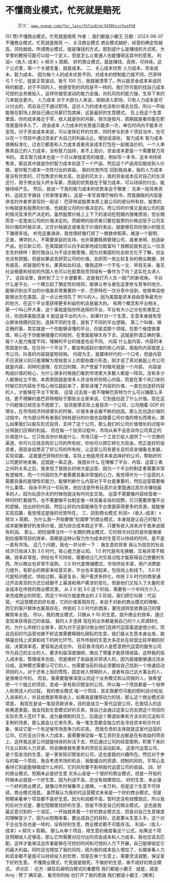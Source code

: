 # 不懂商业模式，忙死就是赔死

> 原文：[`www.yuque.com/for_lazy/thfiu8/gc74f0hczr5ugfh8`](https://www.yuque.com/for_lazy/thfiu8/gc74f0hczr5ugfh8)

<ne-h2 id="db217a58" data-lake-id="db217a58"><ne-heading-ext><ne-heading-anchor></ne-heading-anchor><ne-heading-fold></ne-heading-fold></ne-heading-ext><ne-heading-content><ne-text id="u18e72323">(51 赞)不懂商业模式，忙死就是赔死</ne-text></ne-heading-content></ne-h2> <ne-p id="u1029d297" data-lake-id="u1029d297"><ne-text id="u3f434139">作者： 我们都是小霸王</ne-text></ne-p> <ne-p id="uc0a98071" data-lake-id="uc0a98071"><ne-text id="u81e83267">日期：2023-06-07</ne-text></ne-p> <ne-p id="ub1a50a55" data-lake-id="ub1a50a55"><ne-text id="u7ab44065">不懂商业模式，忙死就是赔死</ne-text></ne-p> <ne-p id="u04f7822c" data-lake-id="u04f7822c"><ne-text id="u9394faf6">一、关注商业模式</ne-text></ne-p> <ne-p id="u44431bd6" data-lake-id="u44431bd6"><ne-text id="u1e957029">商业模式越好，经营的确定性越高，风险越低。所谓商业模式，就是赚钱的方式。那到底什么是赚钱的方式呢，大学里的教授可能可以给一个定义，但是怎么让普通人也能懂得这其中的意思。</ne-text></ne-p> <ne-p id="uaa03a963" data-lake-id="uaa03a963"><ne-text id="ue948be71">利润=（收入-成本）x 频次 x 周期。</ne-text></ne-p> <ne-p id="ubdf1fb5b" data-lake-id="ubdf1fb5b"><ne-text id="u82a2a026">好的商业模式，就是赚钱，高频，可持续。这个公式里，第一个关键变量，就是成本。</ne-text></ne-p> <ne-p id="u44224021" data-lake-id="u44224021"><ne-text id="u0c368b08">二、关心成本优势</ne-text></ne-p> <ne-p id="u59d3e475" data-lake-id="u59d3e475"><ne-text id="u53707881">人力成本，资金成本，智力成本。</ne-text></ne-p> <ne-p id="u330806f2" data-lake-id="u330806f2"><ne-text id="u25439d9c">因为每个人的成本优势不同，对成本的控制能力就不同，巴菲特亏 1 个亿，就是正常波动，我亏 100 万，我就被清零了。所以就资金成本来说同样的额度，对于不同的人，他感受到的风险是不一样的。我们尽可能的找自己成本可控的业务做投入，这样你接受波动的能力会强，对抗风险的能力强，生存下来的几率就会更大。</ne-text></ne-p> <ne-p id="u5df6fe69" data-lake-id="u5df6fe69"><ne-text id="u88c89894">人力成本</ne-text></ne-p> <ne-p id="ufb1c8d3c" data-lake-id="ufb1c8d3c"><ne-text id="u312a1749">对于大部分人来说，刚刚进入职场，只有人力成本是可以付出的，而且自己不通过职场，这份人力的成本也没有价值去兑现，所以一开始能够在职场上把自己通过月薪打包卖掉，这是最好的生意模式。</ne-text></ne-p> <ne-p id="u9216504a" data-lake-id="u9216504a"><ne-text id="ud39e04df">在上班这个生意里面，你的成本接近于零，收入就是你的月薪，频次是按月，周期就是看你能在职场里面待多久了。</ne-text></ne-p> <ne-p id="u94eab1db" data-lake-id="u94eab1db"><ne-text id="u36b98083">资金成本</ne-text></ne-p> <ne-p id="ucc58e304" data-lake-id="ucc58e304"><ne-text id="u13bbf57a">人力成本的劣势是只能卖一次，单位时间内不能多次变现。对于资金成本来说，可以发挥杠杆的优势，同时参与到多个项目当中，也可以在一个项目中通过资金扩大自己的利益占比，增加话语权。</ne-text></ne-p> <ne-p id="u036aa5d3" data-lake-id="u036aa5d3"><ne-text id="u4a418b55">智力成本</ne-text></ne-p> <ne-p id="u19aa44c0" data-lake-id="u19aa44c0"><ne-text id="u276e73c7">智力成本很难标准化，过去它都是和人力成本或者资金成本打包在一起做溢价的。一个人单靠卖自己的人力成本，没有智力加持，卖不上高价。资金成本更是一个需要智力背书的。</ne-text></ne-p> <ne-p id="u4b541bf1" data-lake-id="u4b541bf1"><ne-text id="u64c054a4">其实智力成本也是一个可以单独变现的维度，例如写一本书，这本书持续售卖，那这其中就是你的智力成本创造了一个产品，然后这个产品背后能给别人价值，是你智力成本一次性付出的收益。</ne-text></ne-p> <ne-p id="ud70b282a" data-lake-id="ud70b282a"><ne-text id="uc95cc582">我的优势所在</ne-text></ne-p> <ne-p id="u38193034" data-lake-id="u38193034"><ne-text id="uc38e1c6b">回到我自身，我的人力成本是没有优势的，打包售卖价格太高，合适的坑太少，我的资金成本应对自己的生活还行，用于商业投入杯水车薪，而我的优势就在于智力成本，可以持续的付出，能够持续产生。</ne-text></ne-p> <ne-p id="ubb130b9f" data-lake-id="ubb130b9f"><ne-text id="u3238b1cc">然后，我说一下我的智力成本的优势来自于哪里：</ne-text></ne-p> <ne-p id="u64cf17f8" data-lake-id="u64cf17f8"><ne-text id="ufb5b0887">先来一段背景资料，这段文字摘自《穷查理宝典》，这是一本写查理芒格的书，而我摘取的内容是序言的作者李录写的一段话：</ne-text></ne-p> <ne-p id="uc1d2c51f" data-lake-id="uc1d2c51f"><ne-text id="ubd099f94">巴菲特说股票本质上是公司的部分所有权，股票的价格就是有股票的价值，也就是公司的价值决定的。而公司的价值又是由公司的盈利情况及净资产决定的。虽然股票价格上上下下的波动在短期内很难预测，但长期而言一定是由公司的价值决定的。而聪明的投资者只要在股票的价格远低于公司实际价值的时候买进，又在价格接近或者高于价值时卖出，就能够在风险很小的情况下赚很多钱。</ne-text></ne-p> <ne-p id="u85d5ea0d" data-lake-id="u85d5ea0d"><ne-text id="ub85e2fe2">听完这番演讲，我觉得好像打捞了一根救命稻草。难道一个聪明、正直、博学的人，不需要家庭的支持，也许需要精熟管理公司，或者发明、创造新产品，创立新公司，在美国就可以白手起家地成功致富吗？我眼前就有这么一位活生生的榜样！那时我自认为不适合做管理，因为对美国的社会和文化不了解，创业也没有把握。但是如果说去研究公司的价值，去研究一些比较复杂的商业数据、财务报告，却是我的专长。果真如此的话，像我这样一个不名一文、举目无亲、毫无社会根基和经验的外国人也可以在股票投资领域有一番作为了吗？这实在太诱人了。</ne-text></ne-p> <ne-p id="u10c6f13c" data-lake-id="u10c6f13c"><ne-text id="uaad02afc">这段话里，我听到了三个关键要素，这是我打开人生一扇门的新视角。</ne-text></ne-p> <ne-p id="u6b860124" data-lake-id="u6b860124"><ne-text id="u58a93ae8">平台</ne-text></ne-p> <ne-p id="u38238ec2" data-lake-id="u38238ec2"><ne-text id="u0e870048">什么是平台，一个建立起了确定性的规则，能够让参与者在这里参与竞争的地方。能够识别出平台的价值是非常重要的一步，巴菲特在一次分享中谈到，他很幸运他能够出生在美国，这一点让他领先了 95%的人。因为美国是资本自由竞争最充分的地方，在这个平台里获得更多利益的机会是最大的。</ne-text></ne-p> <ne-p id="ucb7a39b1" data-lake-id="ucb7a39b1"><ne-text id="u943b5187">有两个概念和平台相关，第一个叫心怀大事，这个事就是指你所选择的平台，平台有大小之分也有类型之分，你选择美股还是 A 股这是平台的大小，如果针对一个生意，生意本身就有受众群体规模的区别，选择不同的生意，就有了不同的平台逻辑。</ne-text></ne-p> <ne-p id="u0292ccdf" data-lake-id="u0292ccdf"><ne-text id="u5035b2fc">第二个叫做，做正确的事，其实就是一个你能够读懂的平台，你是混那个领域，在那个维度做事情，核心在于你能够搞懂它的规则，在里面能够生存下去，这就是所谓正确的事，每个人能力维度不同，理解的平台的维度也会不同。</ne-text></ne-p> <ne-p id="u36d991fc" data-lake-id="u36d991fc"><ne-text id="u2ebbb89f">内容</ne-text></ne-p> <ne-p id="u55d1c207" data-lake-id="u55d1c207"><ne-text id="u13d15db9">什么是内容，内容的本质就是价值。在任何一个平台下，都会构成起价值的核心内容，美股的内容就是上市公司，抖音的内容就是短视频。</ne-text></ne-p> <ne-p id="ub681e1ea" data-lake-id="ub681e1ea"><ne-text id="ufdacd896">内容为王，是媒体时代的一个口号，但是内容不应该狭义的只是理解为常规意义上的那些媒介形态，刚才说了真对美股上市公司就是内容，同样的道理，在抗日时期，共产党留下的暗号就是一个内容。</ne-text></ne-p> <ne-p id="u9a2044e2" data-lake-id="u9a2044e2"><ne-text id="u231d752d">内容是构成价值的核心，为什么很多时候我们看到市场里大多数人都是一阵风，没有多少人能够屹立不倒，本质原因就是很多人并没有抓住核心内容，而是在某个风口来的时候它的内容处于核心地位就起来了，那些读懂了内容的价值，一直在创造好内容的人，才能够在平台下常青。</ne-text></ne-p> <ne-p id="u6cfaa627" data-lake-id="u6cfaa627"><ne-text id="ucdeaf71d">运营</ne-text></ne-p> <ne-p id="u1d663e77" data-lake-id="u1d663e77"><ne-text id="u2892f7ee">过去我一直不理解巴菲特为什么可以赚那么多钱，更不理解的是巴菲特相较于那些企业家来说，它到底创造了什么价值。现在这个问题我已经完全不困惑了。</ne-text></ne-p> <ne-p id="ua990d5bd" data-lake-id="ua990d5bd"><ne-text id="u4f79ddc1">投资股票实际上是投资一个公司，公司随着 GDP 的增长，在市场经济持续增长的时候，价值本身会被不断的创造。那么在创造价值的过程中，作为部分所有者我们持有部分的价值也会随着公司价值的增长而增长。那么如果我们以股东形式投资，支持了这个公司，那么我们的公司价值增长的过程中分得我们应得的利益。</ne-text></ne-p> <ne-p id="u6949d3e7" data-lake-id="u6949d3e7"><ne-text id="u72d5eaea">而在每一个投资过程中，市场从来不会告诉你公司真正的价值是什么，它只告诉你价格是什么，市场只是一个工具它给人提供了一个交换的渠道，你可以花钱去购买公司的所有权，你也可以把它转化为现金。而正是好的投资者，用现金投票买了好公司的所有权，让这家公司有更长足的资金储备去发展，实现双赢。</ne-text></ne-p> <ne-p id="u5bed84bd" data-lake-id="u5bed84bd"><ne-text id="u9b6b0043">这就是巴菲特的价值，实际上他是用资本来选择好的公司，帮助好的公司更好地发展。这就是一条正道。</ne-text></ne-p> <ne-p id="ue2e829a5" data-lake-id="ue2e829a5"><ne-text id="u8c8a82a8">我擅长什么</ne-text></ne-p> <ne-p id="uf251e878" data-lake-id="uf251e878"><ne-text id="u5f5a20f6">在理解了平台、内容、运营三者之间的关系之后，我发现了我擅长的地方是运营，因为一个平台的制定者需要非常有逻辑性，而一个内容的生产者需要具备非常强的心力，我觉得作为一个运营的人需要具备的是理性的能力，能够判断什么内容对于平台是重要的，然后运营需要做什么事情。</ne-text></ne-p> <ne-p id="uda86a68c" data-lake-id="uda86a68c"><ne-text id="uc67b9a1a">段永平开过一句玩笑，他应该是所有玩高尔夫里面通过高尔夫赚钱最多的人，因为玩高尔夫的时候他就没有时间去交易。</ne-text></ne-p> <ne-p id="u5a3a7a85" data-lake-id="u5a3a7a85"><ne-text id="uae65cb70">运营不需要像内容经营者一样时时盯着细节。也不需要像平台制定者一样具备全局的视野。它只需要弄懂平台的逻辑，找出好的内容，然后让好的内容能够在平台里面获得更多的资源，就能够实现双赢，我觉得这是我的优势所在。</ne-text></ne-p> <ne-p id="u367e733d" data-lake-id="u367e733d"><ne-text id="u73e3972b">三、回到商业模式</ne-text></ne-p> <ne-p id="u24446ffe" data-lake-id="u24446ffe"><ne-text id="ua012d3d8">利润=（收入-成本）x 频次 x 周期。</ne-text></ne-p> <ne-p id="u32cbf291" data-lake-id="u32cbf291"><ne-text id="u5f24fdde">为什么我一开始要做“捡烟蒂”的商业模式，本身就是让自己的智力成本能够更好的发挥价值，因为综合成本趋近于零，只要有收入进来对于我来说就有利润。</ne-text></ne-p> <ne-p id="ue1e2975d" data-lake-id="ue1e2975d"><ne-text id="u10d13ae9">那么，把捡烟蒂当作一个长期的商业模式，它的频次对应的是你能够接到捡烟蒂项目的效率，周期是这种以智力作为成本的生意可以持续的时间，是不是一直有市场。</ne-text></ne-p> <ne-p id="udaa8121b" data-lake-id="udaa8121b"><ne-text id="u327e8209">这几个问题，我也一并分析一下：</ne-text></ne-p> <ne-p id="ucac03ced" data-lake-id="ucac03ced"><ne-text id="u54385c18">我生意的背景</ne-text></ne-p> <ne-p id="u46caec83" data-lake-id="u46caec83"><ne-text id="uab697905">我认为现在的社会经济已经进入到 3.0 时代，核心能力是认知。</ne-text></ne-p> <ne-p id="ua26d6eae" data-lake-id="ua26d6eae"><ne-text id="u86c19829">1.0 时代是鸡毛换糖，交易非常不精确，效率非常低，供给也不可持续，需要经过几次交易过程才能获得自己想要的东西，所以商业也非常不成熟。</ne-text></ne-p> <ne-p id="u71cf974d" data-lake-id="u71cf974d"><ne-text id="u35dd0352">2.0 时代是商铺模式，市场供给丰富，用户消费能力提升，有职业的商家来经营买卖，平台也丰富起来，包括线上和线下。</ne-text></ne-p> <ne-p id="ubc6f3d8d" data-lake-id="ubc6f3d8d"><ne-text id="ua003745b">3.0 时代是知识模式，供给过剩，渠道复杂，用户需求多样化，传统 2.0 时代的商家通过开店卖货的方式已经跟不上渠道和用户需求的变化，但是他们又投入了大量的资金成本在传统的商业模式里。</ne-text></ne-p> <ne-p id="u1dfef286" data-lake-id="u1dfef286"><ne-text id="u043f65bc">从 2.0 到 3.0 这个阶段，需要有一个中间方介入，来完成商业的转型。而这个中间方就是商业的 2.5 阶段，我们把它叫做：代运营。</ne-text></ne-p> <ne-p id="u4e1c49ec" data-lake-id="u4e1c49ec"><ne-text id="u256ab627">代运营模式的好处是，它的价值客观存在，来自于对新的商业模式的理解，而它的客户群体也客观存在，传统的 2.0 时代的商家，要完成转型依靠自己的理解效率太低。</ne-text></ne-p> <ne-p id="u1780f4b8" data-lake-id="u1780f4b8"><ne-text id="ucb347484">所以，我的商业模式，只做从 1-10 的生意，提升商业的效率，通过变现来获得自己的收益。</ne-text></ne-p> <ne-p id="u16a3523f" data-lake-id="u16a3523f"><ne-text id="u5319e1c5">我的人才选择</ne-text></ne-p> <ne-p id="u952f798a" data-lake-id="u952f798a"><ne-text id="u55e125aa">现在的业务都是我自己的个人资源转化的，为什么传统行业居多，因为对于这部分商业他们选择代运营渠道是很少的，而且目前的代运营也做不好这类需要精细化耕耘的生意，我们是从生意本身出发，能够撮合线上资源和线下的转化环节。另外传统的生意大多还处在经营比较早期的阶段，决策效率高，更容易达成合作。</ne-text></ne-p> <ne-p id="u102d7be2" data-lake-id="u102d7be2"><ne-text id="ua103a10d">目前我寻找的人是愿意把代运营的服务公司作为自己的主业的人，要求利益深度捆绑，做出了增量才能获得收益，这样我的投入成本低，管理成本也低，但是做好了收益是非常诱人的，因为直接能够通过流水分成。这种模式需要认可它的人，也需要当前阶段必须要给自己找到一个快速启动项目的人。对于还有上班的惯性，固定收入预期的人，或者有自己远大事业的人，是很难合作的。</ne-text></ne-p> <ne-p id="ucf62c19b" data-lake-id="ucf62c19b"><ne-text id="ua427af37">而且，我需要能够深度认同这个业务模式和认同我的人，我希望把一个个独立的项目，变成一家有知识壁垒的公司，所以每一个项目都是一个培养人和筛选人的过程。</ne-text></ne-p> <ne-p id="uc4f7571f" data-lake-id="uc4f7571f"><ne-text id="uebd35c05">我的商业模式</ne-text></ne-p> <ne-p id="u3b0495f7" data-lake-id="u3b0495f7"><ne-text id="u03a47253">每一个项目，其实我都尽可能的把利润分给加入进来的人，并且给商家带来收入，如果我是赚劳动力的钱，那么这个商业模式非常差。</ne-text></ne-p> <ne-p id="u68d6744f" data-lake-id="u68d6744f"><ne-text id="ue8d91c2d">我现在是谈一笔投资款进来，目的是成立一家代运营公司，在我切入的这些赛道里面，我会找到生意模式好的买卖，我自己会通过这家公司去把这个项目的实际负责人签约下来，成为雇佣制的员工，后面这个赛道如果有方法论的沉淀和可复制的场景，那么就会让它来负责。每一笔生意都会独立的去寻找资本和合作对象，保证它是一个有足够市场竞争力的买卖。</ne-text></ne-p> <ne-p id="ue2eef574" data-lake-id="ue2eef574"><ne-text id="udf973f98">而我负责的主体就是这家代运营的公司，它的支出只有人力成本，我需要保证每一笔工资的支出都是在有收益的项目上，这样我这家公司就能持续的存活下去，然后通过公司的经营案例，积累下来的行业认知和人力资源，将会确保我有更多的项目去滚动起来。</ne-text></ne-p> <ne-p id="ub3f280d4" data-lake-id="ub3f280d4"><ne-text id="ud7d2ffe2">这家代运营公司，是个现金流的生意，是一家有知识壁垒的公司，这也是我的兴趣所在。然后对于参与的每一个项目，我会考虑市场的机会，我能撮合的资源，控制的风险，平常心去看待它到底能够做成什么样的，它的风险要不影响我代运营公司的收益。</ne-text></ne-p> <ne-p id="u752dcfbc" data-lake-id="u752dcfbc"><ne-text id="u05482051">四、好的商业模式，短期未必是好生意</ne-text></ne-p> <ne-p id="u47c4a1e2" data-lake-id="u47c4a1e2"><ne-text id="ue533077e">农夫山泉是一个很好的商业模式，但是一开始的时候未必就是一个好生意，因为利润不高，还没有规模效应。</ne-text></ne-p> <ne-p id="u2cb0369f" data-lake-id="u2cb0369f"><ne-text id="u08a8b6a5">好的生意，未必是一个好的商业模式，就像过年时候集市上摆摊，一本万利，但是这个生意不可持续，商业模式很差。</ne-text></ne-p> <ne-p id="ua08b05b0" data-lake-id="ua08b05b0"><ne-text id="u889a5e77">虽然我认为我的代运营模式未来是一个好的商业模式，但是短期来看单个项目都不是好生意。因为利润都不高，暂时还没有规模效应，所以我的应对方式是，要在短期里找好的生意，但是不改变自己的商业模式。</ne-text></ne-p> <ne-p id="u08961ac6" data-lake-id="u08961ac6"><ne-text id="u0bc35701">这也是我最近意识到的一个误区，一开始就奔着一个好的商业模式去，但是对自己生意维度的理解变少了，因为从短期来看，要达成自己的目标，还是要从生意入手。这个对于企业生存也是一样的，没有好的生意，商业模式都不可能存活。</ne-text></ne-p> <ne-p id="ude1c5f30" data-lake-id="ude1c5f30"><ne-text id="u8cb2f433">利润=（收入-成本）x 频次 x 周期。</ne-text></ne-p> <ne-p id="u555e8b84" data-lake-id="u555e8b84"><ne-text id="u454f66b0">那么从单个项目，用生意的维度看这个公式，如果这个项目预期收入足够高，那么它所需要对应付出的资金成本和人力成本，我也应该去匹配，这样才能保证这件事能够在可控的时间和可控的人力下开展，自己能够锁定它的最大利益。同时这也增加了我的风险，因为我的成本投入增加了，长期来看人力和资金都不是我可以持续投入的优势，但是在单个生意上，需要灵活调整，保证拿下好的生意。</ne-text></ne-p> <ne-p id="u92add6ce" data-lake-id="u92add6ce"><ne-text id="u5685e4e3">不懂商业模式，忙死就是赔死。不做好的生意，做不成好的商业模式。</ne-text></ne-p> <ne-hole id="u7be6cbd8" data-lake-id="u7be6cbd8"><ne-card data-card-name="hr" data-card-type="block" id="RKVmd" data-event-boundary="card"><ne-p id="udfaf48cb" data-lake-id="udfaf48cb"><ne-text id="ubdff41e5">评论区：</ne-text></ne-p> <ne-p id="u7b6575f5" data-lake-id="u7b6575f5"><ne-text id="ubc9bb81e">远方 : 越往后越明白模式的重要性</ne-text> <ne-text id="u04b06a1e">我们都是小霸王 : 就是，就是</ne-text> <ne-text id="udc6017d6">Amy : 赞了 确实是， 看完你的帖 也打开了我的思路</ne-text> <ne-text id="u242daaac">我们都是小霸王 : [微笑]</ne-text></ne-p></ne-card></ne-hole>
